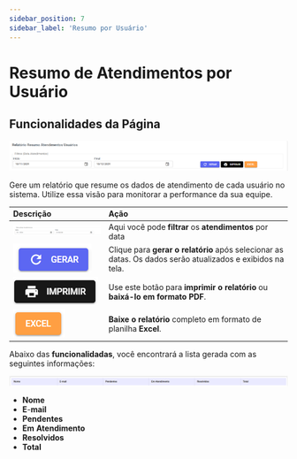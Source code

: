 ```yaml
---
sidebar_position: 7
sidebar_label: 'Resumo por Usuário'
---
```


# Resumo de Atendimentos por Usuário

## Funcionalidades da Página

![alt text](assets/image-17.png)

Gere um relatório que resume os dados de atendimento de cada usuário no sistema. Utilize essa visão para monitorar a performance da sua equipe.

| Descrição | Ação |
| :--- | :--- |
| ![alt text](assets/image-18.png) | Aqui você pode **filtrar** os **atendimentos** por data |
| ![alt text](assets/image-1.png) | Clique para **gerar o relatório** após selecionar as datas. Os dados serão atualizados e exibidos na tela. |
| ![alt text](assets/image-2.png) | Use este botão para **imprimir o relatório** ou **baixá-lo em formato PDF**. |
| ![alt text](assets/image-3.png) | **Baixe o relatório** completo em formato de planilha **Excel**. |

Abaixo das **funcionalidadas**, você encontrará a lista gerada com as seguintes informações:

![alt text](assets/image-19.png)

* **Nome**
* **E**-**mail**
* **Pendentes**
* **Em** **Atendimento**
* **Resolvidos**
* **Total**